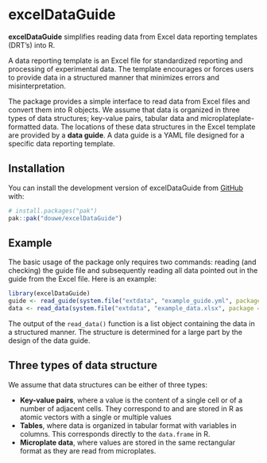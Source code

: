 
<!-- README.md is generated from README.Rmd. Please edit that file -->

# excelDataGuide

<!-- badges: start -->
<!-- badges: end -->

**excelDataGuide** simplifies reading data from Excel data reporting
templates (DRT’s) into R.

A data reporting template is an Excel file for standardized reporting
and processing of experimental data. The template encourages or forces
users to provide data in a structured manner that minimizes errors and
misinterpretation.

The package provides a simple interface to read data from Excel files
and convert them into R objects. We assume that data is organized in
three types of data structures; key-value pairs, tabular data and
microplateplate-formatted data. The locations of these data structures
in the Excel template are provided by a **data guide**. A data guide is
a YAML file designed for a specific data reporting template.

## Installation

You can install the development version of excelDataGuide from
[GitHub](https://github.com/) with:

``` r
# install.packages("pak")
pak::pak("douwe/excelDataGuide")
```

## Example

The basic usage of the package only requires two commands: reading (and
checking) the guide file and subsequently reading all data pointed out
in the guide from the Excel file. Here is an example:

``` r
library(excelDataGuide)
guide <- read_guide(system.file("extdata", "example_guide.yml", package = "excelDataGuide"))
data <- read_data(system.file("extdata", "example_data.xlsx", package = "excelDataGuide"), guide)
```

The output of the `read_data()` function is a list object containing the
data in a structured manner. The structure is determined for a large
part by the design of the data guide.

## Three types of data structure

We assume that data structures can be either of three types:

- **Key-value pairs**, where a value is the content of a single cell or
  of a number of adjacent cells. They correspond to and are stored in R
  as atomic vectors with a single or multiple values
- **Tables**, where data is organized in tabular format with variables
  in columns. This corresponds directly to the `data.frame` in R.
- **Microplate data**, where values are stored in the same rectangular
  format as they are read from microplates.
